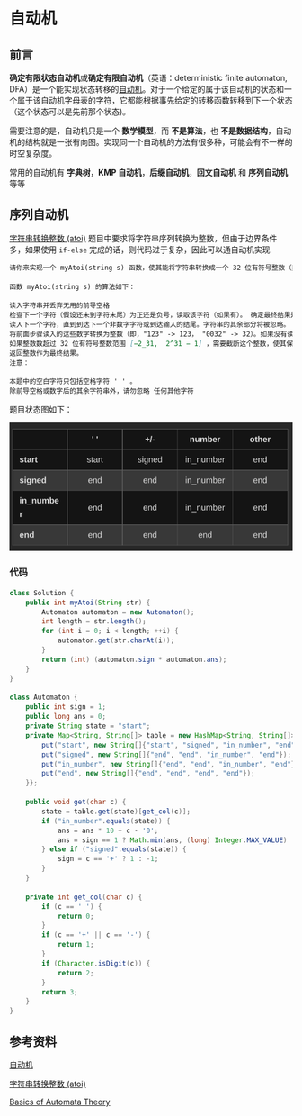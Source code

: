 # 自动机


## 前言

**确定有限状态自动机**或**确定有限自动机**（英语：deterministic finite automaton, DFA）是一个能实现状态转移的[自动机](https://zh.wikipedia.org/wiki/自动机)。对于一个给定的属于该自动机的状态和一个属于该自动机字母表的字符，它都能根据事先给定的转移函数转移到下一个状态（这个状态可以是先前那个状态)。

需要注意的是，自动机只是一个 **数学模型**，而 **不是算法**，也 **不是数据结构**，自动机的结构就是一张有向图。实现同一个自动机的方法有很多种，可能会有不一样的时空复杂度。

常用的自动机有 **字典树**，**KMP 自动机**，**后缀自动机**，**回文自动机** 和 **序列自动机** 等等

## 序列自动机

[字符串转换整数 (atoi)](https://leetcode-cn.com/problems/string-to-integer-atoi/) 题目中要求将字符串序列转换为整数，但由于边界条件多，如果使用 `if-else` 完成的话，则代码过于复杂，因此可以通自动机实现

```markdown
请你来实现一个 myAtoi(string s) 函数，使其能将字符串转换成一个 32 位有符号整数（类似 C/C++ 中的 atoi 函数）。

函数 myAtoi(string s) 的算法如下：

读入字符串并丢弃无用的前导空格
检查下一个字符（假设还未到字符末尾）为正还是负号，读取该字符（如果有）。 确定最终结果是负数还是正数。 如果两者都不存在，则假定结果为正。
读入下一个字符，直到到达下一个非数字字符或到达输入的结尾。字符串的其余部分将被忽略。
将前面步骤读入的这些数字转换为整数（即，"123" -> 123， "0032" -> 32）。如果没有读入数字，则整数为 0 。必要时更改符号（从步骤 2 开始）。
如果整数数超过 32 位有符号整数范围 [−2_31,  2^31 − 1] ，需要截断这个整数，使其保持在这个范围内。具体来说，小于 −2_31 的整数应该被固定为 −2_31 ，大于 2^31 − 1 的整数应该被固定为 2^31 − 1 。
返回整数作为最终结果。
注意：

本题中的空白字符只包括空格字符 ' ' 。
除前导空格或数字后的其余字符串外，请勿忽略 任何其他字符

```

题目状态图如下：

![image-20220429102733473](/images/dfm.png)

### 代码

```java
class Solution {
    public int myAtoi(String str) {
        Automaton automaton = new Automaton();
        int length = str.length();
        for (int i = 0; i < length; ++i) {
            automaton.get(str.charAt(i));
        }
        return (int) (automaton.sign * automaton.ans);
    }
}

class Automaton {
    public int sign = 1;
    public long ans = 0;
    private String state = "start";
    private Map<String, String[]> table = new HashMap<String, String[]>() {{
        put("start", new String[]{"start", "signed", "in_number", "end"});
        put("signed", new String[]{"end", "end", "in_number", "end"});
        put("in_number", new String[]{"end", "end", "in_number", "end"});
        put("end", new String[]{"end", "end", "end", "end"});
    }};

    public void get(char c) {
        state = table.get(state)[get_col(c)];
        if ("in_number".equals(state)) {
            ans = ans * 10 + c - '0';
            ans = sign == 1 ? Math.min(ans, (long) Integer.MAX_VALUE) : Math.min(ans, -(long) Integer.MIN_VALUE);
        } else if ("signed".equals(state)) {
            sign = c == '+' ? 1 : -1;
        }
    }

    private int get_col(char c) {
        if (c == ' ') {
            return 0;
        }
        if (c == '+' || c == '-') {
            return 1;
        }
        if (Character.isDigit(c)) {
            return 2;
        }
        return 3;
    }
}

```

## 参考资料

[自动机](https://oi-wiki.org/string/automaton/)

[字符串转换整数 (atoi)](https://leetcode-cn.com/problems/string-to-integer-atoi/solution/zi-fu-chuan-zhuan-huan-zheng-shu-atoi-by-leetcode-/)

[Basics of Automata Theory](https://cs.stanford.edu/people/eroberts/courses/soco/projects/2004-05/automata-theory/basics.html)

